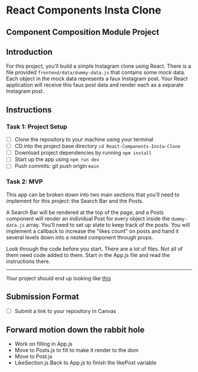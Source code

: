 # React Components Insta Clone

## Component Composition Module Project

## Introduction

For this project, you'll build a simple Instagram clone using React. There is a file provided `frontend/data/dummy-data.js` that contains some mock data. Each object in the mock data represents a faux Instagram post. Your React application will receive this faux post data and render each as a separate Instagram post.

## Instructions

### Task 1: Project Setup

- [ ]  Clone the repository to your machine using your terminal
- [ ]  CD into the project base directory `cd React-Components-Insta-Clone`
- [ ]  Download project dependencies by running `npm install`
- [ ]  Start up the app using `npm run dev`
- [ ]  Push commits: git push origin `main`

### Task 2: MVP

This app can be broken down into two main sections that you'll need to implement for this project: the Search Bar and the Posts. 

A Search Bar will be rendered at the top of the page, and a Posts component will render an individual Post for every object inside the `dummy-data.js` array. You'll need to set up state to keep track of the posts. You will implement a callback to increase the "likes count" on posts and hand it several levels down into a nested component through props.

Look through the code before you start. There are a lot of files. Not all of them need code added to them. Start in the App.js file and read the instructions there.

---

Your project should end up looking like [this](./frontend/design-files/insta-clone.gif)

## Submission Format

- [ ] Submit a link to your repository in Canvas


## Forward motion down the rabbit hole

- Work on filling in App.js
- Move to Posts.js to fill to make it render to the dom
- Move to Post.js
- LikeSection.js
Back to App.js to finish the likePost variable